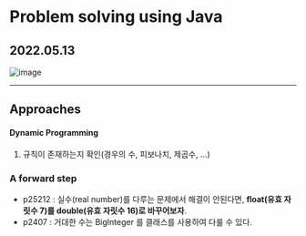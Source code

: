 # Problem solving using Java

## 2022.05.13

![image](https://user-images.githubusercontent.com/48989903/168228487-e08e9b6d-5a89-4c19-8af5-950e7908bb82.png)

<hr/>

## Approaches

#### Dynamic Programming
  1. 규칙이 존재하는지 확인(경우의 수, 피보나치, 제곱수, ...)

### A forward step

* p25212 : 실수(real number)를 다루는 문제에서 해결이 안된다면, <b>float(유효 자릿수 7)를 double(유효 자릿수 16)로 바꾸어보자</b>.
*  p2407 : 거대한 수는 BigInteger 를 클래스를 사용하여 다룰 수 있다.
